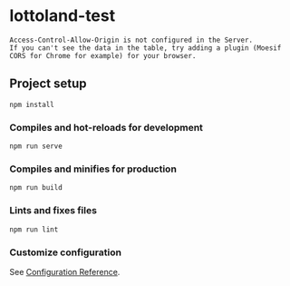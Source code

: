# lottoland-test
```
Access-Control-Allow-Origin is not configured in the Server. 
If you can't see the data in the table, try adding a plugin (Moesif CORS for Chrome for example) for your browser.
```
## Project setup
```
npm install
```

### Compiles and hot-reloads for development
```
npm run serve
```

### Compiles and minifies for production
```
npm run build
```

### Lints and fixes files
```
npm run lint
```

### Customize configuration
See [Configuration Reference](https://cli.vuejs.org/config/).
